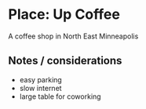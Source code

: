 # Place: Up Coffee

A coffee shop in North East Minneapolis

## Notes / considerations

- easy parking
- slow internet
- large table for coworking
